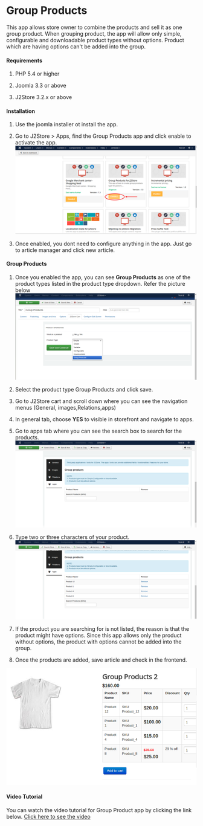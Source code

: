# Group Products

This app allows store owner to combine the products and sell it as one group product. When grouping product, the app will allow only simple, configurable and downloadable product types without options. Product which are having options can't be added into the group.

#### Requirements

1. PHP 5.4 or higher

2. Joomla 3.3 or above

3. J2Store 3.2.x or above

#### Installation

1. Use the joomla installer ot install the app.

2. Go to J2Store > Apps, find the Group Products app and click enable to activate the app.
![](./assets/images/groupprodutc_enable.png)

3. Once enabled, you dont need to configure anything in the app. Just go to article manager and click new article.

#### Group Products

1. Once you enabled the app, you can see **Group Products** as one of the product types listed in the product type dropdown. Refer the picture below
 ![](./assets/images/groupproduct_02.png)

2. Select the product type Group Products and click save.

3. Go to J2Store cart and scroll down where you can see the navigation menus (General, images,Relations,apps)

4. In general tab, choose **YES** to visible in storefront and navigate to apps.

5. Go to apps tab where you can see the search box to search for the products.
 ![](./assets/images/groupproduct_03.png)

6. Type two or three characters of your product.
 ![](./assets/images/groupproducts_04.png)

7. If the product you are searching for is not listed, the reason is that the product might have options. Since this app allows only the product without options, the product with options cannot be added into the group.

8. Once the products are added, save article and check in the frontend.

![](./assets/images/groupproduct_05.png)

#### Video Tutorial

You can watch the video tutorial for Group Product app by clicking the link below.
[Click here to see the video](https://youtu.be/BNwL6AZ8eKA)